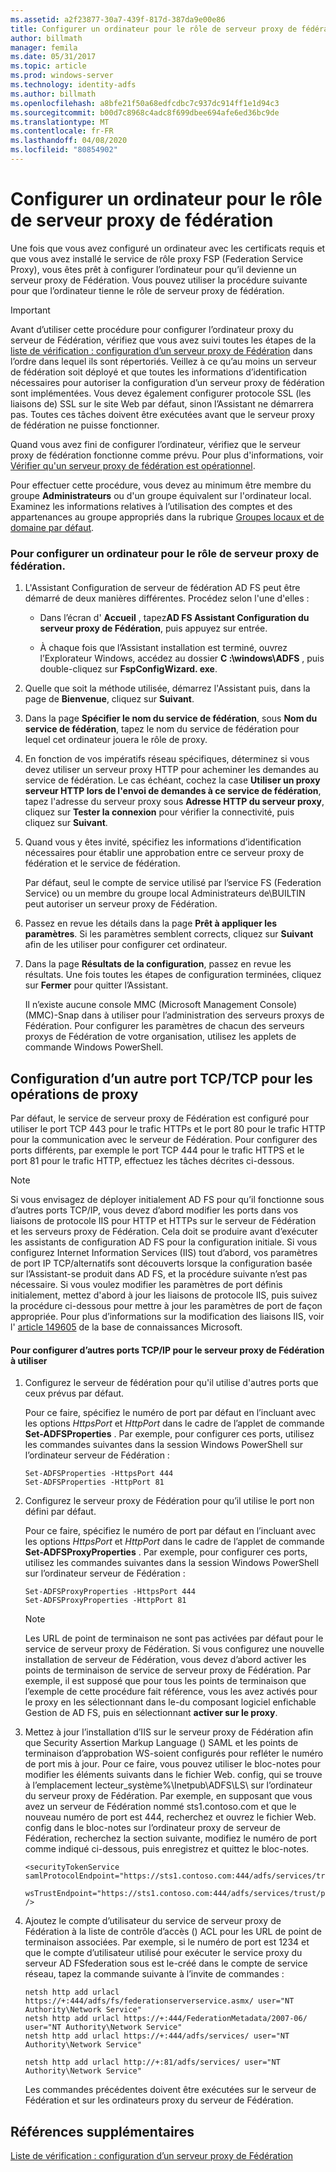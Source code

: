 ```yaml
---
ms.assetid: a2f23877-30a7-439f-817d-387da9e00e86
title: Configurer un ordinateur pour le rôle de serveur proxy de fédération
author: billmath
manager: femila
ms.date: 05/31/2017
ms.topic: article
ms.prod: windows-server
ms.technology: identity-adfs
ms.author: billmath
ms.openlocfilehash: a8bfe21f50a68edfcdbc7c937dc914ff1e1d94c3
ms.sourcegitcommit: b00d7c8968c4adc8f699dbee694afe6ed36bc9de
ms.translationtype: MT
ms.contentlocale: fr-FR
ms.lasthandoff: 04/08/2020
ms.locfileid: "80854902"
---
```

# <a name="configure-a-computer-for-the-federation-server-proxy-role"></a>Configurer un ordinateur pour le rôle de serveur proxy de fédération

Une fois que vous avez configuré un ordinateur avec les certificats requis et que vous avez installé le service de rôle proxy FSP (Federation Service Proxy), vous êtes prêt à configurer l’ordinateur pour qu’il devienne un serveur proxy de Fédération. Vous pouvez utiliser la procédure suivante pour que l’ordinateur tienne le rôle de serveur proxy de fédération.  
  
> [!IMPORTANT]  
> Avant d’utiliser cette procédure pour configurer l’ordinateur proxy du serveur de Fédération, vérifiez que vous avez suivi toutes les étapes de la [liste de vérification : configuration d’un serveur proxy de Fédération](Checklist--Setting-Up-a-Federation-Server-Proxy.md) dans l’ordre dans lequel ils sont répertoriés. Veillez à ce qu’au moins un serveur de fédération soit déployé et que toutes les informations d’identification nécessaires pour autoriser la configuration d’un serveur proxy de fédération sont implémentées. Vous devez également configurer protocole SSL \(les liaisons de\) SSL sur le site Web par défaut, sinon l’Assistant ne démarrera pas. Toutes ces tâches doivent être exécutées avant que le serveur proxy de fédération ne puisse fonctionner.  
  
Quand vous avez fini de configurer l’ordinateur, vérifiez que le serveur proxy de fédération fonctionne comme prévu. Pour plus d'informations, voir [Vérifier qu'un serveur proxy de fédération est opérationnel](Verify-That-a-Federation-Server-Proxy-Is-Operational.md).  
  
Pour effectuer cette procédure, vous devez au minimum être membre du groupe **Administrateurs** ou d'un groupe équivalent sur l'ordinateur local.  Examinez les informations relatives à l’utilisation des comptes et des appartenances au groupe appropriés dans la rubrique [Groupes locaux et de domaine par défaut](https://go.microsoft.com/fwlink/?LinkId=83477).   
  
### <a name="to-configure-a-computer-for-the-federation-server-proxy-role"></a>Pour configurer un ordinateur pour le rôle de serveur proxy de fédération.  
  
1.  L'Assistant Configuration de serveur de fédération AD FS peut être démarré de deux manières différentes. Procédez selon l'une d'elles :  
  
    -   Dans l’écran d' **Accueil** , tapez**AD FS Assistant Configuration du serveur proxy de Fédération**, puis appuyez sur entrée.  
  
    -   À chaque fois que l’Assistant installation est terminé, ouvrez l’Explorateur Windows, accédez au dossier **C :\\windows\\ADFS** , puis double\-cliquez sur **FspConfigWizard. exe**.  
  
2.  Quelle que soit la méthode utilisée, démarrez l'Assistant puis, dans la page de **Bienvenue**, cliquez sur **Suivant**.  
  
3.  Dans la page **Spécifier le nom du service de fédération**, sous **Nom du service de fédération**, tapez le nom du service de fédération pour lequel cet ordinateur jouera le rôle de proxy.  
  
4.  En fonction de vos impératifs réseau spécifiques, déterminez si vous devez utiliser un serveur proxy HTTP pour acheminer les demandes au service de fédération. Le cas échéant, cochez la case **Utiliser un proxy serveur HTTP lors de l'envoi de demandes à ce service de fédération**, tapez l'adresse du serveur proxy sous **Adresse HTTP du serveur proxy**, cliquez sur **Tester la connexion** pour vérifier la connectivité, puis cliquez sur **Suivant**.  
  
5.  Quand vous y êtes invité, spécifiez les informations d’identification nécessaires pour établir une approbation entre ce serveur proxy de fédération et le service de fédération.  
  
    Par défaut, seul le compte de service utilisé par l’service FS (Federation Service) ou un membre du groupe local Administrateurs de\\BUILTIN peut autoriser un serveur proxy de Fédération.  
  
6.  Passez en revue les détails dans la page **Prêt à appliquer les paramètres**. Si les paramètres semblent corrects, cliquez sur **Suivant** afin de les utiliser pour configurer cet ordinateur.  
  
7.  Dans la page **Résultats de la configuration**, passez en revue les résultats. Une fois toutes les étapes de configuration terminées, cliquez sur **Fermer** pour quitter l’Assistant.  
  
    Il n’existe aucune console MMC (Microsoft Management Console) \(MMC\)\-Snap dans à utiliser pour l’administration des serveurs proxys de Fédération. Pour configurer les paramètres de chacun des serveurs proxys de Fédération de votre organisation, utilisez les applets de commande Windows PowerShell.  
  
## <a name="configuring-an-alternate-tcpip-port-for-proxy-operations"></a>Configuration d’un autre port TCP\/TCP pour les opérations de proxy  
Par défaut, le service de serveur proxy de Fédération est configuré pour utiliser le port TCP 443 pour le trafic HTTPs et le port 80 pour le trafic HTTP pour la communication avec le serveur de Fédération. Pour configurer des ports différents, par exemple le port TCP 444 pour le trafic HTTPS et le port 81 pour le trafic HTTP, effectuez les tâches décrites ci-dessous.  
  
> [!NOTE]  
> Si vous envisagez de déployer initialement AD FS pour qu’il fonctionne sous d’autres ports TCP\/IP, vous devez d’abord modifier les ports dans vos liaisons de protocole IIS pour HTTP et HTTPs sur le serveur de Fédération et les serveurs proxy de Fédération. Cela doit se produire avant d’exécuter les assistants de configuration AD FS pour la configuration initiale. Si vous configurez Internet Information Services \(IIS\) tout d’abord, vos paramètres de port IP TCP\/alternatifs sont découverts lorsque la configuration basée sur l’Assistant\-se produit dans AD FS, et la procédure suivante n’est pas nécessaire. Si vous voulez modifier les paramètres de port définis initialement, mettez d'abord à jour les liaisons de protocole IIS, puis suivez la procédure ci-dessous pour mettre à jour les paramètres de port de façon appropriée. Pour plus d’informations sur la modification des liaisons IIS, voir l' [article 149605](https://go.microsoft.com/fwlink/?LinkId=190275) de la base de connaissances Microsoft.  
  
#### <a name="to-configure-alternate-tcpip-ports-for-the-federation-server-proxy-to-use"></a>Pour configurer d’autres ports TCP\/IP pour le serveur proxy de Fédération à utiliser  
  
1.  Configurez le serveur de fédération pour qu'il utilise d'autres ports que ceux prévus par défaut.  
  
    Pour ce faire, spécifiez le numéro de port par défaut en l’incluant avec les options *HttpsPort* et *HttpPort* dans le cadre de l’applet de commande **Set\-ADFSProperties** . Par exemple, pour configurer ces ports, utilisez les commandes suivantes dans la session Windows PowerShell sur l’ordinateur serveur de Fédération :  
  
    ```  
    Set-ADFSProperties -HttpsPort 444  
    Set-ADFSProperties -HttpPort 81  
    ```  
  
2.  Configurez le serveur proxy de Fédération pour qu’il utilise le port non défini par défaut.  
  
    Pour ce faire, spécifiez le numéro de port par défaut en l’incluant avec les options *HttpsPort* et *HttpPort* dans le cadre de l’applet de commande **Set\-ADFSProxyProperties** . Par exemple, pour configurer ces ports, utilisez les commandes suivantes dans la session Windows PowerShell sur l’ordinateur serveur de Fédération :  
  
    ```  
    Set-ADFSProxyProperties -HttpsPort 444  
    Set-ADFSProxyProperties -HttpPort 81  
    ```  
  
    > [!NOTE]  
    > Les URL de point de terminaison ne sont pas activées par défaut pour le service de serveur proxy de Fédération. Si vous configurez une nouvelle installation de serveur de Fédération, vous devez d’abord activer les points de terminaison de service de serveur proxy de Fédération. Par exemple, il est supposé que pour tous les points de terminaison que l’exemple de cette procédure fait référence, vous les avez activés pour le proxy en les sélectionnant dans le\-du composant logiciel enfichable Gestion de AD FS, puis en sélectionnant **activer sur le proxy**.  
  
3.  Mettez à jour l’installation d’IIS sur le serveur proxy de Fédération afin que Security Assertion Markup Language \(\) SAML et les points de terminaison d’approbation WS\-soient configurés pour refléter le numéro de port mis à jour. Pour ce faire, vous pouvez utiliser le bloc-notes pour modifier les éléments suivants dans le fichier Web. config, qui se trouve à l’emplacement lecteur_système%\\Inetpub\\ADFS\\LS\\ sur l’ordinateur du serveur proxy de Fédération. Par exemple, en supposant que vous avez un serveur de Fédération nommé sts1.contoso.com et que le nouveau numéro de port est 444, recherchez et ouvrez le fichier Web. config dans le bloc-notes sur l’ordinateur proxy de serveur de Fédération, recherchez la section suivante, modifiez le numéro de port comme indiqué ci-dessous, puis enregistrez et quittez le bloc-notes.  
  
    ```  
    <securityTokenService samlProtocolEndpoint="https://sts1.contoso.com:444/adfs/services/trust/samlprotocol/proxycertificatetransport"  
          wsTrustEndpoint="https://sts1.contoso.com:444/adfs/services/trust/proxycertificatetransport" />  
    ```  
  
4.  Ajoutez le compte d’utilisateur du service de serveur proxy de Fédération à la liste de contrôle d’accès \(\) ACL pour les URL de point de terminaison associées. Par exemple, si le numéro de port est 1234 et que le compte d’utilisateur utilisé pour exécuter le service proxy du serveur AD FSfederation sous est le\-créé dans le compte de service réseau, tapez la commande suivante à l’invite de commandes :  
  
    ```  
    netsh http add urlacl https://+:444/adfs/fs/federationserverservice.asmx/ user="NT Authority\Network Service"  
    netsh http add urlacl https://+:444/FederationMetadata/2007-06/ user="NT Authority\Network Service"  
    netsh http add urlacl https://+:444/adfs/services/ user="NT Authority\Network Service"  
  
    netsh http add urlacl http://+:81/adfs/services/ user="NT Authority\Network Service"  
    ```  
  
    Les commandes précédentes doivent être exécutées sur le serveur de Fédération et sur les ordinateurs proxy du serveur de Fédération.  
  
## <a name="additional-references"></a>Références supplémentaires  
[Liste de vérification : configuration d’un serveur proxy de Fédération](Checklist--Setting-Up-a-Federation-Server-Proxy.md)  
  

